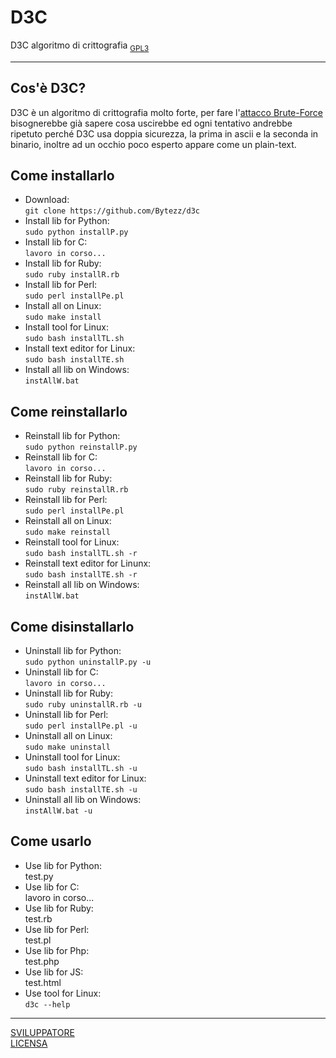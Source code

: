 # **D3C**
D3C algoritmo di crittografia
<sub>[GPL3](LICENSE)</sub>
***
## Cos'è **D3C**?
D3C è un algoritmo di crittografia molto forte,
per fare l'[attacco Brute-Force](https://it.wikipedia.org/wiki/Metodo_forza_bruta)
bisognerebbe già sapere cosa uscirebbe ed ogni tentativo andrebbe ripetuto
perché D3C usa doppia sicurezza, la prima in ascii e la seconda in binario,
inoltre ad un occhio poco esperto appare come un plain-text.
## Come installarlo
* Download:<br>`git clone https://github.com/Bytezz/d3c`
* Install lib for Python:<br>`sudo python installP.py`
* Install lib for C:<br>`lavoro in corso...`
* Install lib for Ruby:<br>`sudo ruby installR.rb`
* Install lib for Perl:<br>`sudo perl installPe.pl`
* Install all on Linux:<br>`sudo make install`
* Install tool for Linux:<br>`sudo bash installTL.sh`
* Install text editor for Linux:<br>`sudo bash installTE.sh`
* Install all lib on Windows:<br>`instAllW.bat`
## Come reinstallarlo
* Reinstall lib for Python:<br>`sudo python reinstallP.py`
* Reinstall lib for C:<br>`lavoro in corso...`
* Reinstall lib for Ruby:<br>`sudo ruby reinstallR.rb`
* Reinstall lib for Perl:<br>`sudo perl installPe.pl`
* Reinstall all on Linux:<br>`sudo make reinstall`
* Reinstall tool for Linux:<br>`sudo bash installTL.sh -r`
* Reinstall text editor for Linunx:<br>`sudo bash installTE.sh -r`
* Reinstall all lib on Windows:<br>`instAllW.bat`
## Come disinstallarlo
* Uninstall lib for Python:<br>`sudo python uninstallP.py -u`
* Uninstall lib for C:<br>`lavoro in corso...`
* Uninstall lib for Ruby:<br>`sudo ruby uninstallR.rb -u`
* Uninstall lib for Perl:<br>`sudo perl installPe.pl -u`
* Uninstall all on Linux:<br>`sudo make uninstall`
* Uninstall tool for Linux:<br>`sudo bash installTL.sh -u`
* Uninstall text editor for Linux:<br>`sudo bash installTE.sh -u`
* Uninstall all lib on Windows:<br>`instAllW.bat -u`
## Come usarlo
* Use lib for Python:<br>test.py
* Use lib for C:<br>lavoro in corso...
* Use lib for Ruby:<br>test.rb
* Use lib for Perl:<br>test.pl
* Use lib for Php:<br>test.php
* Use lib for JS:<br>test.html
* Use tool for Linux:<br>`d3c --help`
***
[SVILUPPATORE](https://github.com/bytezz)<br>
[LICENSA](LICENSE)